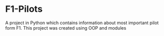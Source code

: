 # F1-Pilots
A project in Python which contains information about most important pilot form F1. This project was created using OOP and modules
